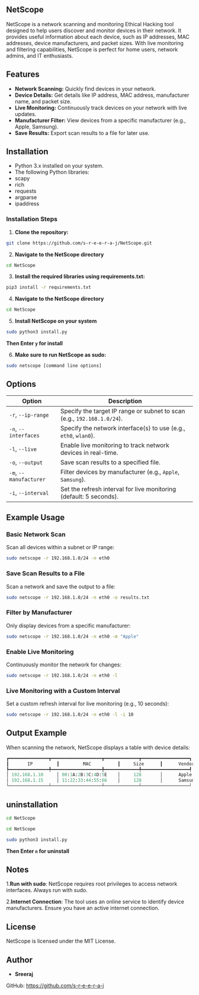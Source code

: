## NetScope
NetScope is a network scanning and monitoring Ethical Hacking tool designed to help users discover and monitor devices in their network. It provides useful information about each device, such as IP addresses, MAC addresses, device manufacturers, and packet sizes. With live monitoring and filtering capabilities, NetScope is perfect for home users, network admins, and IT enthusiasts.

## Features
- **Network Scanning:** Quickly find devices in your network.
- **Device Details:** Get details like IP address, MAC address, manufacturer name, and packet size.
- **Live Monitoring:** Continuously track devices on your network with live updates.
- **Manufacturer Filter:** View devices from a specific manufacturer (e.g., Apple, Samsung).
- **Save Results:** Export scan results to a file for later use.
## Installation
- Python 3.x installed on your system.
- The following Python libraries:
- scapy
- rich
- requests
- argparse
- ipaddress

### Installation Steps

1. **Clone the repository:**

```bash
git clone https://github.com/s-r-e-e-r-a-j/NetScope.git
```
2. **Navigate to the NetScope directory**
```bash
cd NetScope
``` 
3.  **Install the required libraries using requirements.txt:**
   

``` bash
pip3 install -r requirements.txt
```
4. **Navigate to the NetScope directory**
```bash
cd NetScope
 ```
5. **Install NetScope on your system**

```bash
sudo python3 install.py
 ```
   **Then Enter `y` for install**
   
6. **Make sure to run NetScope as sudo:**

```bash
sudo netscope [command line options]
```

## Options


| Option                  | Description                                                                |
|-------------------------|----------------------------------------------------------------------------|
| `-r`, `--ip-range`      | Specify the target IP range or subnet to scan (e.g., `192.168.1.0/24`).    |
| `-n`, `--interfaces`    | Specify the network interface(s) to use (e.g., `eth0`, `wlan0`).           |
| `-l`, `--live`          | Enable live monitoring to track network devices in real-time.              |
| `-o`, `--output`        | Save scan results to a specified file.                                     |
| `-m`, `--manufacturer`  | Filter devices by manufacturer (e.g., `Apple`, `Samsung`).                 |
| `-i`, `--interval`      | Set the refresh interval for live monitoring (default: 5 seconds).         |



## Example Usage
### Basic Network Scan
Scan all devices within a subnet or IP range:

```bash
sudo netscope -r 192.168.1.0/24 -n eth0
```
### Save Scan Results to a File
Scan a network and save the output to a file:

```bash
sudo netscope -r 192.168.1.0/24 -n eth0 -o results.txt
``` 
### Filter by Manufacturer
Only display devices from a specific manufacturer:

```bash
sudo netscope -r 192.168.1.0/24 -n eth0 -m "Apple"
```
### Enable Live Monitoring
Continuously monitor the network for changes:

```bash
sudo netscope -r 192.168.1.0/24 -n eth0 -l
```
### Live Monitoring with a Custom Interval
Set a custom refresh interval for live monitoring (e.g., 10 seconds):

```bash
sudo netscope -r 192.168.1.0/24 -n eth0 -l -i 10
```
## Output Example
When scanning the network, NetScope displays a table with device details:

```mathematica
┏━━━━━━━━━━━━━━━┳━━━━━━━━━━━━━━━━━━━┳━━━━━━━━━━━━━┳━━━━━━━━━━━━━━━━━━┓
┃       IP         ┃         MAC          ┃     Size      ┃      Vendor          ┃
┡━━━━━━━━━━━━━━━╇━━━━━━━━━━━━━━━━━━━╇━━━━━━━━━━━━━╇━━━━━━━━━━━━━━━━━━┩
│ 192.168.1.10     │ 00:1A:2B:3C:4D:5E    │     128       │      Apple           │
│ 192.168.1.15     │ 11:22:33:44:55:66    │     128       │      Samsung         │
└───────────────┴───────────────────┴─────────────┴──────────────────┘
```

## uninstallation
```bash
cd NetScope
```
```bash
cd NetScope
```
```bash
sudo python3 install.py
```
**Then Enter `n` for uninstall**

## Notes
1.**Run with sudo**: NetScope requires root privileges to access network interfaces. Always run with sudo.

2.**Internet Connection**: The tool uses an online service to identify device manufacturers. Ensure you have an active internet connection.


## License
NetScope is licensed under the MIT License.

## Author
- **Sreeraj**
  
GitHub: https://github.com/s-r-e-e-r-a-j
